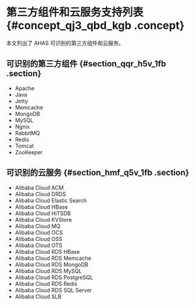 # 第三方组件和云服务支持列表 {#concept_qj3_qbd_kgb .concept}

本文列出了 AHAS 可识别的第三方组件和云服务。

## 可识别的第三方组件 {#section_qqr_h5v_1fb .section}

-   Apache
-   Java
-   Jetty
-   Memcache
-   MongoDB
-   MySQL
-   Ngnix
-   RabbitMQ
-   Redis
-   Tomcat
-   ZooKeeper

## 可识别的云服务 {#section_hmf_q5v_1fb .section}

-   Alibaba Cloud ACM
-   Alibaba Cloud DRDS
-   Alibaba Cloud Elastic Search
-   Alibaba Cloud HBase
-   Alibaba Cloud HiTSDB
-   Alibaba Cloud KVStore
-   Alibaba Cloud MQ
-   Alibaba Cloud OCS
-   Alibaba Cloud OSS
-   Alibaba Cloud OTS
-   Alibaba Cloud RDS HBase
-   Alibaba Cloud RDS Memcache
-   Alibaba Cloud RDS MongoDB
-   Alibaba Cloud RDS MySQL
-   Alibaba Cloud RDS PostgreSQL
-   Alibaba Cloud RDS Redis
-   Alibaba Cloud RDS SQL Server
-   Alibaba Cloud SLB

 


